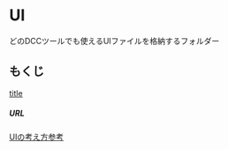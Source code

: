 # UI

どのDCCツールでも使えるUIファイルを格納するフォルダー

## もくじ

[title](/ui/document/title.md)

##### URL
[UIの考え方参考](https://tech-art.online/pyside101/)
